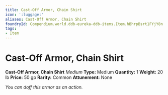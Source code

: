 ```yaml
---
title: Cast-Off Armor, Chain Shirt
icon: ':luggage:'
aliases: Cast-Off Armor, Chain Shirt
foundryId: Compendium.world.ddb-eureka-ddb-items.Item.hBhrpBsrt1FYjY8n
tags:
- Item
---
```


# Cast-Off Armor, Chain Shirt

**Cast-Off Armor, Chain Shirt**
_Medium_
**Type:** Medium
**Quantity:** 1
**Weight:** 20 lb
**Price:** 50 gp
**Rarity:** Common
**Attunement:** None

*You can doff this armor as an action.*